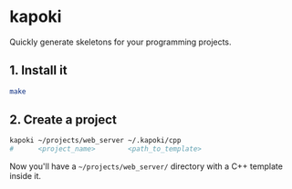 # kapoki

Quickly generate skeletons for your programming projects.

## 1. Install it

```bash
make
```

## 2. Create a project

```bash
kapoki ~/projects/web_server ~/.kapoki/cpp
#      <project_name>        <path_to_template>
```

Now you'll have a `~/projects/web_server/` directory with a C++ template inside it.

